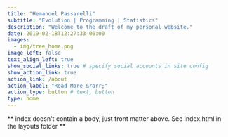 ```yaml
---
title: "Hemanoel Passarelli"
subtitle: "Evolution | Programming | Statistics"
description: "Welcome to the draft of my personal website."
date: 2019-02-18T12:27:33-06:00
images:
  - img/tree_home.png
image_left: false
text_align_left: true
show_social_links: true # specify social accounts in site config
show_action_link: true
action_link: /about
action_label: "Read More &rarr;"
action_type: button # text, button
type: home
---
```


** index doesn't contain a body, just front matter above.
See index.html in the layouts folder **

